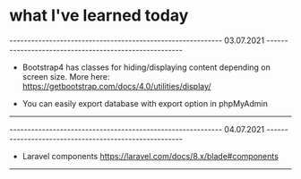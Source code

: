 # what I've learned today

----------------------------------------------------------- 03.07.2021 ------------------------------------------------------

* Bootstrap4 has classes for hiding/displaying content depending on screen size.
More here: https://getbootstrap.com/docs/4.0/utilities/display/

* You can easily export database with export option in phpMyAdmin

--------------------------------------------------------------------------------------------------------------------------------------------------

----------------------------------------------------------- 04.07.2021 ------------------------------------------------------

* Laravel components https://laravel.com/docs/8.x/blade#components

---------------------------------------------------------------------------------------------------------------------------------------------------
